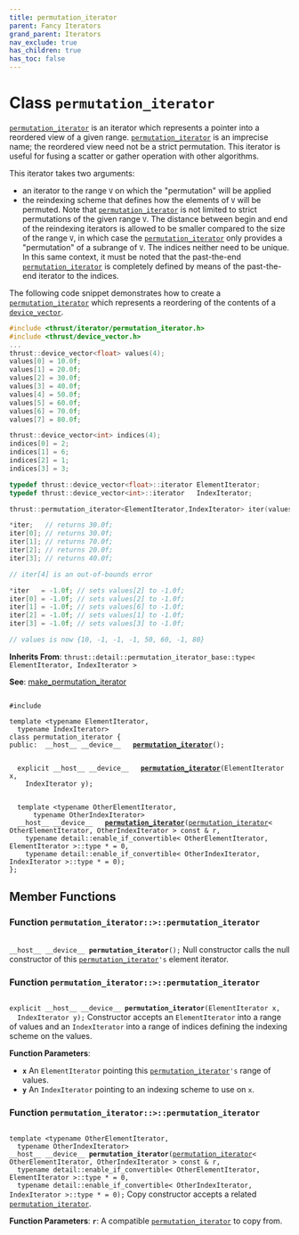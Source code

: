 ```yaml
---
title: permutation_iterator
parent: Fancy Iterators
grand_parent: Iterators
nav_exclude: true
has_children: true
has_toc: false
---
```


# Class `permutation_iterator`

<code><a href="/thrust/api/classes/classpermutation__iterator.html">permutation&#95;iterator</a></code> is an iterator which represents a pointer into a reordered view of a given range. <code><a href="/thrust/api/classes/classpermutation__iterator.html">permutation&#95;iterator</a></code> is an imprecise name; the reordered view need not be a strict permutation. This iterator is useful for fusing a scatter or gather operation with other algorithms.

This iterator takes two arguments:



* an iterator to the range <code>V</code> on which the "permutation" will be applied
* the reindexing scheme that defines how the elements of <code>V</code> will be permuted.
Note that <code><a href="/thrust/api/classes/classpermutation__iterator.html">permutation&#95;iterator</a></code> is not limited to strict permutations of the given range <code>V</code>. The distance between begin and end of the reindexing iterators is allowed to be smaller compared to the size of the range <code>V</code>, in which case the <code><a href="/thrust/api/classes/classpermutation__iterator.html">permutation&#95;iterator</a></code> only provides a "permutation" of a subrange of <code>V</code>. The indices neither need to be unique. In this same context, it must be noted that the past-the-end <code><a href="/thrust/api/classes/classpermutation__iterator.html">permutation&#95;iterator</a></code> is completely defined by means of the past-the-end iterator to the indices.

The following code snippet demonstrates how to create a <code><a href="/thrust/api/classes/classpermutation__iterator.html">permutation&#95;iterator</a></code> which represents a reordering of the contents of a <code><a href="/thrust/api/classes/classdevice__vector.html">device&#95;vector</a></code>.



```cpp
#include <thrust/iterator/permutation_iterator.h>
#include <thrust/device_vector.h>
...
thrust::device_vector<float> values(4);
values[0] = 10.0f;
values[1] = 20.0f;
values[2] = 30.0f;
values[3] = 40.0f;
values[4] = 50.0f;
values[5] = 60.0f;
values[6] = 70.0f;
values[7] = 80.0f;

thrust::device_vector<int> indices(4);
indices[0] = 2;
indices[1] = 6;
indices[2] = 1;
indices[3] = 3;

typedef thrust::device_vector<float>::iterator ElementIterator;
typedef thrust::device_vector<int>::iterator   IndexIterator;

thrust::permutation_iterator<ElementIterator,IndexIterator> iter(values.begin(), indices.begin());

*iter;   // returns 30.0f;
iter[0]; // returns 30.0f;
iter[1]; // returns 70.0f;
iter[2]; // returns 20.0f;
iter[3]; // returns 40.0f;

// iter[4] is an out-of-bounds error

*iter   = -1.0f; // sets values[2] to -1.0f;
iter[0] = -1.0f; // sets values[2] to -1.0f;
iter[1] = -1.0f; // sets values[6] to -1.0f;
iter[2] = -1.0f; // sets values[1] to -1.0f;
iter[3] = -1.0f; // sets values[3] to -1.0f;

// values is now {10, -1, -1, -1, 50, 60, -1, 80}
```

**Inherits From**:
`thrust::detail::permutation_iterator_base::type< ElementIterator, IndexIterator >`

**See**:
<a href="/thrust/api/groups/group__fancyiterator.html#function-make_permutation_iterator">make_permutation_iterator</a>

<code class="doxybook">
<span>#include <thrust/iterator/permutation_iterator.h></span><br>
<span>template &lt;typename ElementIterator,</span>
<span>&nbsp;&nbsp;typename IndexIterator&gt;</span>
<span>class permutation&#95;iterator {</span>
<span>public:</span><span>&nbsp;&nbsp;__host__ __device__ </span><span>&nbsp;&nbsp;<b><a href="/thrust/api/classes/classpermutation__iterator.html#function-permutation_iterator">permutation&#95;iterator</a></b>();</span>
<br>
<span>&nbsp;&nbsp;explicit __host__ __device__ </span><span>&nbsp;&nbsp;<b><a href="/thrust/api/classes/classpermutation__iterator.html#function-permutation_iterator">permutation&#95;iterator</a></b>(ElementIterator x,</span>
<span>&nbsp;&nbsp;&nbsp;&nbsp;IndexIterator y);</span>
<br>
<span>&nbsp;&nbsp;template &lt;typename OtherElementIterator,</span>
<span>&nbsp;&nbsp;&nbsp;&nbsp;&nbsp;&nbsp;typename OtherIndexIterator&gt;</span>
<span>&nbsp;&nbsp;__host__ __device__ </span><span>&nbsp;&nbsp;<b><a href="/thrust/api/classes/classpermutation__iterator.html#function-permutation_iterator">permutation&#95;iterator</a></b>(<a href="/thrust/api/classes/classpermutation__iterator.html">permutation_iterator</a>< OtherElementIterator, OtherIndexIterator > const & r,</span>
<span>&nbsp;&nbsp;&nbsp;&nbsp;typename detail::enable_if_convertible< OtherElementIterator, ElementIterator >::type * = 0,</span>
<span>&nbsp;&nbsp;&nbsp;&nbsp;typename detail::enable_if_convertible< OtherIndexIterator, IndexIterator >::type * = 0);</span>
<span>};</span>
</code>

## Member Functions

<h3 id="function-permutation_iterator">
Function <code>permutation&#95;iterator::&gt;::permutation&#95;iterator</code>
</h3>

<code class="doxybook">
<span>__host__ __device__ </span><span><b>permutation_iterator</b>();</span></code>
Null constructor calls the null constructor of this <code><a href="/thrust/api/classes/classpermutation__iterator.html">permutation&#95;iterator</a>'s</code> element iterator. 

<h3 id="function-permutation_iterator">
Function <code>permutation&#95;iterator::&gt;::permutation&#95;iterator</code>
</h3>

<code class="doxybook">
<span>explicit __host__ __device__ </span><span><b>permutation_iterator</b>(ElementIterator x,</span>
<span>&nbsp;&nbsp;IndexIterator y);</span></code>
Constructor accepts an <code>ElementIterator</code> into a range of values and an <code>IndexIterator</code> into a range of indices defining the indexing scheme on the values.

**Function Parameters**:
* **`x`** An <code>ElementIterator</code> pointing this <code><a href="/thrust/api/classes/classpermutation__iterator.html">permutation&#95;iterator</a>'s</code> range of values. 
* **`y`** An <code>IndexIterator</code> pointing to an indexing scheme to use on <code>x</code>. 

<h3 id="function-permutation_iterator">
Function <code>permutation&#95;iterator::&gt;::permutation&#95;iterator</code>
</h3>

<code class="doxybook">
<span>template &lt;typename OtherElementIterator,</span>
<span>&nbsp;&nbsp;typename OtherIndexIterator&gt;</span>
<span>__host__ __device__ </span><span><b>permutation_iterator</b>(<a href="/thrust/api/classes/classpermutation__iterator.html">permutation_iterator</a>< OtherElementIterator, OtherIndexIterator > const & r,</span>
<span>&nbsp;&nbsp;typename detail::enable_if_convertible< OtherElementIterator, ElementIterator >::type * = 0,</span>
<span>&nbsp;&nbsp;typename detail::enable_if_convertible< OtherIndexIterator, IndexIterator >::type * = 0);</span></code>
Copy constructor accepts a related <code><a href="/thrust/api/classes/classpermutation__iterator.html">permutation&#95;iterator</a></code>. 

**Function Parameters**:
**`r`**: A compatible <code><a href="/thrust/api/classes/classpermutation__iterator.html">permutation&#95;iterator</a></code> to copy from. 


